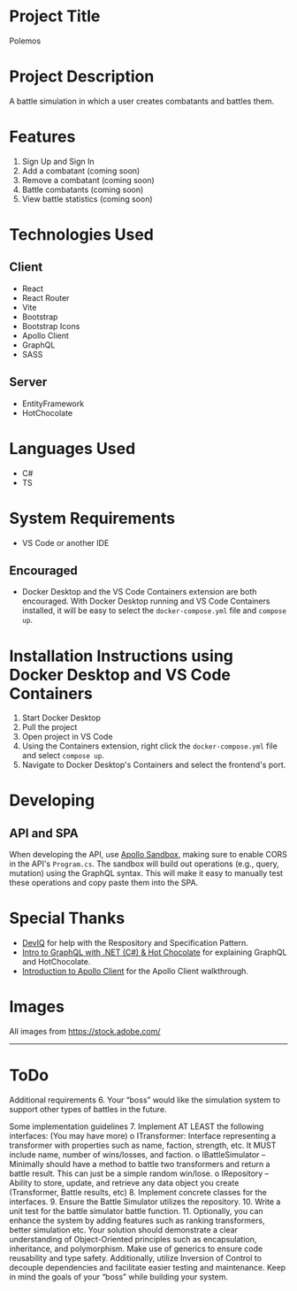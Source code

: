 # Project Title

Polemos

# Project Description

A battle simulation in which a user creates combatants and battles them.

# Features

1. Sign Up and Sign In
2. Add a combatant (coming soon)
3. Remove a combatant (coming soon)
4. Battle combatants (coming soon)
5. View battle statistics (coming soon)

# Technologies Used

## Client

- React
- React Router
- Vite
- Bootstrap
- Bootstrap Icons
- Apollo Client
- GraphQL
- SASS

## Server

- EntityFramework
- HotChocolate

# Languages Used

- C#
- TS

# System Requirements

- VS Code or another IDE

## Encouraged

- Docker Desktop and the VS Code Containers extension are both encouraged. With Docker Desktop running and VS Code Containers installed, it will be easy to select the `docker-compose.yml` file and `compose up`.

# Installation Instructions using Docker Desktop and VS Code Containers

1. Start Docker Desktop
2. Pull the project
3. Open project in VS Code
4. Using the Containers extension, right click the `docker-compose.yml` file and select `compose up`.
5. Navigate to Docker Desktop's Containers and select the frontend's port.

# Developing

## API and SPA

When developing the API, use [Apollo Sandbox](https://studio.apollographql.com/sandbox/explorer), making sure to enable CORS in the API's `Program.cs`. The sandbox will build out operations (e.g., query, mutation) using the GraphQL syntax. This will make it easy to manually test these operations and copy paste them into the SPA.

# Special Thanks

- [DevIQ](https://deviq.com/) for help with the Respository and Specification Pattern.
- [Intro to GraphQL with .NET (C#) & Hot Chocolate](https://www.apollographql.com/tutorials/intro-hotchocolate/01-overview-setup) for explaining GraphQL and HotChocolate.
- [Introduction to Apollo Client](https://www.apollographql.com/docs/react) for the Apollo Client walkthrough.

# Images

All images from https://stock.adobe.com/

---

# ToDo

Additional requirements 6. Your “boss” would like the simulation system to support other types of battles in the
future.

Some implementation guidelines 7. Implement AT LEAST the following interfaces: (You may have more)
o ITransformer: Interface representing a transformer with properties such as name,
faction, strength, etc. It MUST include name, number of wins/losses, and faction.
o IBattleSimulator – Minimally should have a method to battle two transformers
and return a battle result. This can just be a simple random win/lose.
o IRepository – Ability to store, update, and retrieve any data object you create
(Transformer, Battle results, etc) 8. Implement concrete classes for the interfaces. 9. Ensure the Battle Simulator utilizes the repository. 10. Write a unit test for the battle simulator battle function. 11. Optionally, you can enhance the system by adding features such as ranking transformers,
better simulation etc.
Your solution should demonstrate a clear understanding of Object-Oriented principles such as
encapsulation, inheritance, and polymorphism. Make use of generics to ensure code reusability
and type safety. Additionally, utilize Inversion of Control to decouple dependencies and facilitate
easier testing and maintenance. Keep in mind the goals of your “boss” while building your
system.
